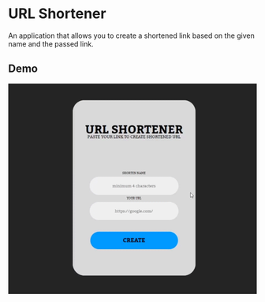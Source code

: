 # URL Shortener

An application that allows you to create a shortened link based on the given name and the passed link.


## Demo

![](urlshortener.gif)

